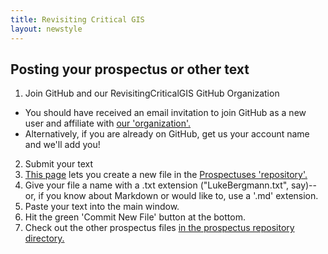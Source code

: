 ```yaml
---
title: Revisiting Critical GIS
layout: newstyle
---
```

## Posting your prospectus or other text


1. Join GitHub and our RevisitingCriticalGIS GitHub Organization
 * You should have received an email invitation to join GitHub as a new user and affiliate with [our 'organization'.](https://github.com/RevisitingCriticalGIS/)
 * Alternatively, if you are already on GitHub, get us your account name and we'll add you!
2. Submit your text
 1. [This page](https://github.com/RevisitingCriticalGIS/Prospectuses/new/master) lets you create a new file in the [Prospectuses 'repository'.](https://github.com/RevisitingCriticalGIS/Prospectuses/)
 2. Give your file a name with a .txt extension ("LukeBergmann.txt", say)--or, if you know about Markdown or would like to, use a '.md' extension.
 3. Paste your text into the main window.
 4. Hit the green 'Commit New File' button at the bottom.
 5. Check out the other prospectus files [in the prospectus repository directory.](https://github.com/RevisitingCriticalGIS/Prospectuses)
